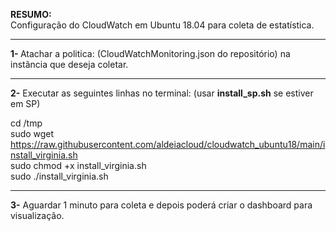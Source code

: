 <b>RESUMO:</b><br>Configuração do CloudWatch em Ubuntu 18.04 para coleta de estatística.


------------------------------------------------------------------------------

<b>1- </b>Atachar a politica: (CloudWatchMonitoring.json do repositório) na instância que deseja coletar.

------------------------------------------------------------------------------

<b>2-</b> Executar as seguintes linhas no terminal: (usar <b>install_sp.sh</b> se estiver em SP)

cd /tmp<br>
sudo wget https://raw.githubusercontent.com/aldeiacloud/cloudwatch_ubuntu18/main/install_virginia.sh<br>
sudo chmod +x install_virginia.sh<br>
sudo ./install_virginia.sh<br>

------------------------------------------------------------------------------

<b>3-</b> Aguardar 1 minuto para coleta e depois poderá criar o dashboard para visualização.
